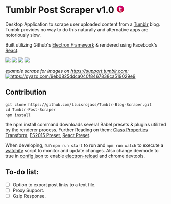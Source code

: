 # Tumblr Post Scraper v1.0 <img src="/Resources/icon.png" width="5%">  
Desktop Application to scrape user uploaded content from a [Tumblr](www.tumblr.com) blog. Tumblr provides no way to do this naturally and alternative apps are notoriously slow.

Built utilizing Github's [Electron Framework](https://electron.atom.io/) & rendered using Facebook's [React](https://facebook.github.io/react/). 


![](https://img.shields.io/badge/npm-v4.1.2-green.svg)  ![](https://img.shields.io/badge/electron-v1.4.15-blue.svg) ![](https://img.shields.io/badge/react-v15.4.2-yellow.svg) ![](https://img.shields.io/badge/build-passing-brightgreen.svg)

*example scrape for images on https://support.tumblr.com:*
<a href="https://gyazo.com/9eb0825ddca040f8467838ca519029e9"><img src="https://i.gyazo.com/9eb0825ddca040f8467838ca519029e9.gif" alt="https://gyazo.com/9eb0825ddca040f8467838ca519029e9" width="980"/></a>
## Contribution 
```
git clone https://github.com/lluisrojass/Tumblr-Blog-Scraper.git
cd Tumblr-Post-Scraper
npm install 
```
the npm install command downloads several Babel presets & plugins utilized by the renderer process. Further Reading on them: [Class Properties Transform](https://babeljs.io/docs/plugins/transform-class-properties/), [ES2015 Preset](https://babeljs.io/docs/plugins/preset-es2015/), [React Preset](https://babeljs.io/docs/plugins/preset-react/). 

When developing, run `npm run start` to run and `npm run watch` to execute a [watchify](https://github.com/substack/watchify) script to monitor and update changes. Also change devmode to true in [config.json](./config.json) to enable [electron-reload](https://www.npmjs.com/package/electron-reload) and chrome devtools.



## To-do list:
- [ ] Option to export post links to a text file.
- [ ] Proxy Support.
- [ ] Gzip Response.
